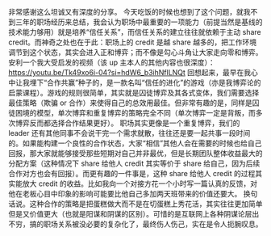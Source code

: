 非常感谢这么坦诚又有深度的分享。
今天吃饭的时候也想到了这个问题，就我不到三年的职场经历来总结，我会认为职场中最重要的一项能力（前提当然是基线的技术能力够用）就是培养“信任关系”，而信任关系的建立往往就依赖于主动 share credit。而神奇之处也在于此：职场上的 credit 是越 share 越多的，把工作环境调节到这个状态，其实会进入正和博弈；而不像是勾心斗角让大家走向零和博弈。安利一个我大受启发的视频（该 up 主本人的其他内容也很深度）：https://youtu.be/Tk49xo6i-04?si=hdW6_b3ihNflLNQt
回想起来，最早在我心中让我埋下“合作共赢”种子的，是一款名叫“信任的进化”的游戏（亦是我博弈论的启蒙课程）。游戏的规则很简单，其实就是囚徒博弈及其各式变体，我们需要选择最佳策略（欺骗 or 合作）来使得自己的总效用最佳。但非常有趣的是，同样是囚徒困境的模型，单次博弈和重复博弈的策略完全不同（单次博弈一定是背叛，而多次博弈反而都选择合作结果更好）。
职场其实更像是一个重复博弈，我们的 leader 还有其他同事不会说干完一个需求就散，往往还是要一起共事一段时间的。如果能构建一个良性的合作状态，大家“相信”其他人会在需要的时候也给自己回报，那大家就能够接受那些短期对自己并非最优，但是长期团队整体收益最大的分配方案（这种情况下 share 给他人 credit 其实等价于 share 给自己，因为后续合作对方也会有回报）。而更有趣的一件事是，这种 share 给他人 credit 的过程其实能放大 credit 的收益。比如我向一个对接方花一个小时写一篇认真的反馈，对他在老板心目中印象的影响可能要比他自己多加两天班带来的价值还要大。
换句话说。这种合作的策略是把蛋糕做大而不是在切蛋糕上秀花活，其实往往更加简单但是又价值更大（也就是阳谋和阴谋的区别）。可惜的是互联网上各种阴谋论层出不穷，搞的职场关系被没必要的复杂化了，最终伤人伤己，实在是令人扼腕叹息。
